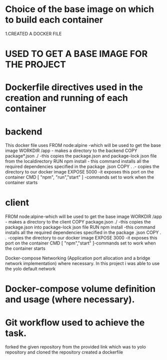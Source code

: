 # Choice of the base image on which to build each container
1.CREATED A DOCKER FILE
# USED TO GET A BASE IMAGE FOR THE PROJECT
# Dockerfile directives used in the creation and running of each container
# backend
This docker file uses
FROM node:alpine -which will be used to get the base image
WORKDIR /app - makes a directory to the backend
COPY package*.json ./ -this copies the package.json and package-lock json file from the localdirectory
RUN npm install - this command installs all the required dependencies specified in the package .json
COPY . .-  copies the directory to our docker image 
EXPOSE 5000 -it exposes this port on the container
CMD [ "npm", "run","start" ] -commands set to work  when the container starts 

# client
FROM node:alpine-which will be used to get the base image
WORKDIR /app - makes a directory to the client
COPY package.json ./ -this copies the package.json into package-lock json file 
RUN npm install -this command installs all the required dependencies specified in the package .json
COPY . . -copies the directory to our docker image 
EXPOSE 3000 -it exposes this port on the container
CMD [ "npm","start" ]-commands set to work  when the container starts 

 Docker-compose Networking (Application port allocation and a bridge network implementation) where necessary.
In this project i was able to use the yolo default network 

# Docker-compose volume definition and usage (where necessary).
# Git workflow used to achieve the task.
forked the given repository from the provided link which was to yolo repository and cloned the repository
created a dockerfile 
